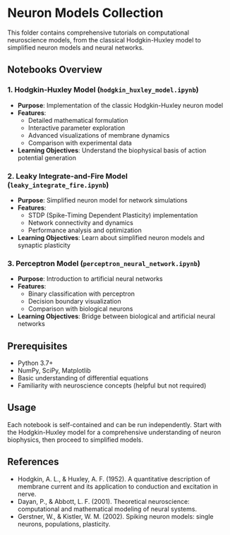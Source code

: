 # Neuron Models Collection

This folder contains comprehensive tutorials on computational neuroscience models, from the classical Hodgkin-Huxley model to simplified neuron models and neural networks.

## Notebooks Overview

### 1. Hodgkin-Huxley Model (`hodgkin_huxley_model.ipynb`)
- **Purpose**: Implementation of the classic Hodgkin-Huxley neuron model
- **Features**: 
  - Detailed mathematical formulation
  - Interactive parameter exploration
  - Advanced visualizations of membrane dynamics
  - Comparison with experimental data
- **Learning Objectives**: Understand the biophysical basis of action potential generation

### 2. Leaky Integrate-and-Fire Model (`leaky_integrate_fire.ipynb`)
- **Purpose**: Simplified neuron model for network simulations
- **Features**:
  - STDP (Spike-Timing Dependent Plasticity) implementation
  - Network connectivity and dynamics
  - Performance analysis and optimization
- **Learning Objectives**: Learn about simplified neuron models and synaptic plasticity

### 3. Perceptron Model (`perceptron_neural_network.ipynb`)
- **Purpose**: Introduction to artificial neural networks
- **Features**:
  - Binary classification with perceptron
  - Decision boundary visualization
  - Comparison with biological neurons
- **Learning Objectives**: Bridge between biological and artificial neural networks

## Prerequisites

- Python 3.7+
- NumPy, SciPy, Matplotlib
- Basic understanding of differential equations
- Familiarity with neuroscience concepts (helpful but not required)

## Usage

Each notebook is self-contained and can be run independently. Start with the Hodgkin-Huxley model for a comprehensive understanding of neuron biophysics, then proceed to simplified models.

## References

- Hodgkin, A. L., & Huxley, A. F. (1952). A quantitative description of membrane current and its application to conduction and excitation in nerve.
- Dayan, P., & Abbott, L. F. (2001). Theoretical neuroscience: computational and mathematical modeling of neural systems.
- Gerstner, W., & Kistler, W. M. (2002). Spiking neuron models: single neurons, populations, plasticity.
